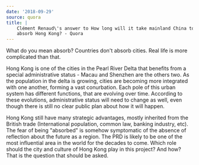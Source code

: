 ```yaml
---
date: '2018-09-29'
source: quora
title: |
    Clément Renaud\'s answer to How long will it take mainland China to
    absorb Hong Kong? - Quora
---
```


What do you mean absorb? Countries don\'t absorb cities. Real life is
more complicated than that.

Hong Kong is one of the cities in the Pearl River Delta that benefits
from a special administrative status - Macau and Shenzhen are the others
two. As the population in the delta is growing, cities are becoming more
integrated with one another, forming a vast conurbation. Each pole of
this urban system has different functions, that are evolving over time.
According to these evolutions, administrative status will need to change
as well, even though there is still no clear public plan about how it
will happen.

Hong Kong still have many strategic advantages, mostly inherited from
the British trade (International population, common law, banking
industry, etc). The fear of being "absorbed" is somehow symptomatic of
the absence of reflection about the future as a region. The PRD is
likely to be one of the most influential area in the world for the
decades to come. Which role should the city and culture of Hong Kong
play in this project? And how? That is the question that should be
asked.
